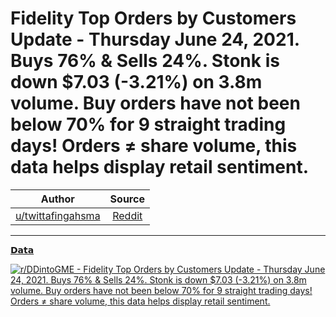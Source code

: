 Fidelity Top Orders by Customers Update - Thursday June 24, 2021. Buys 76% & Sells 24%. Stonk is down $7.03 (-3.21%) on 3.8m volume. Buy orders have not been below 70% for 9 straight trading days! Orders ≠ share volume, this data helps display retail sentiment.
=====================================================================================================================================================================================================================================================================

| Author      | Source | 
|  :----:     |    :----:   |        
| [u/twittafingahsma](https://www.reddit.com/user/twittafingahsma/) | [Reddit](https://www.reddit.com/r/DDintoGME/comments/o78z84/fidelity_top_orders_by_customers_update_thursday/) |

---

[𝗗𝗮𝘁𝗮](https://www.reddit.com/r/DDintoGME/search?q=flair_name%3A%22%F0%9D%97%97%F0%9D%97%AE%F0%9D%98%81%F0%9D%97%AE%22&restrict_sr=1)

[![r/DDintoGME - Fidelity Top Orders by Customers Update - Thursday June 24, 2021. Buys 76% & Sells 24%. Stonk is down $7.03 (-3.21%) on 3.8m volume. Buy orders have not been below 70% for 9 straight trading days! Orders ≠ share volume, this data helps display retail sentiment.](https://i.redd.it/08g6fi7ft9771.png)](https://i.redd.it/08g6fi7ft9771.png)
